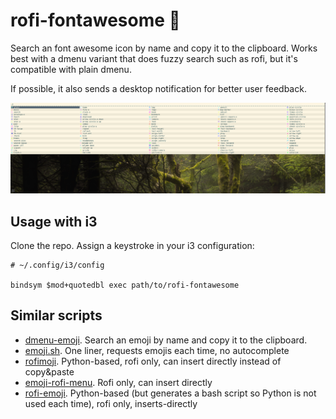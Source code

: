# rofi-fontawesome 🕺

Search an font awesome icon by name and copy it to the clipboard. Works best with a dmenu variant that does fuzzy search such as rofi, but it's compatible with plain dmenu.

If possible, it also sends a desktop notification for better user feedback.

![Screenshot of usage with rofi](dmenu-fontawesome.png)

## Usage with i3
Clone the repo. Assign a keystroke in your i3 configuration:

```
# ~/.config/i3/config

bindsym $mod+quotedbl exec path/to/rofi-fontawesome
```

## Similar scripts

* [dmenu-emoji](https://github.com/porras/dmenu-emoji). Search an emoji by name and copy it to the clipboard.
* [emoji.sh](https://gist.github.com/markmandel/546fc099590f1c08fa936795ac9da143). One liner, requests emojis each time, no autocomplete
* [rofimoji](https://github.com/fdw/rofimoji). Python-based, rofi only, can insert directly instead of copy&paste
* [emoji-rofi-menu](https://github.com/rob-a-bolton/emoji-rofi-menu). Rofi only, can insert directly
* [rofi-emoji](https://github.com/hatzel/rofi-emoji/). Python-based (but generates a bash script so Python is not used each time), rofi only, inserts-directly
